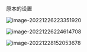 原本的设置

![image-20221226223351920](C:\Users\zhonghua\Desktop\笔记\BigData\安装centos.assets\image-20221226223351920.png)

![image-20221226224614708](C:\Users\zhonghua\Desktop\笔记\BigData\安装centos.assets\image-20221226224614708.png)



![image-20221228152053678](https://chart-beded.oss-cn-shenzhen.aliyuncs.com/img/image-20221228152053678.png)
